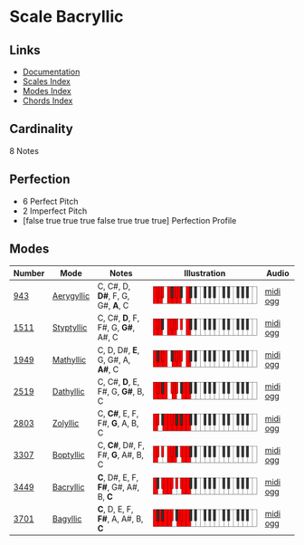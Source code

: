 # Scale Bacryllic

## Links

- [Documentation](index.md)
- [Scales Index](Scales.md)
- [Modes Index](Modes.md)
- [Chords Index](Chords.md)

## Cardinality

8 Notes

## Perfection

- 6 Perfect Pitch
- 2 Imperfect Pitch
- [false true true true false true true true] Perfection Profile

## Modes

| Number | Mode | Notes | Illustration | Audio |
|--------|------|-------|--------------|-------|
| [943](https://ianring.com/musictheory/scales/943) | [Aerygyllic](ModeAerygyllic.md) | C, C#, D, **D#**, F, G, G#, **A**, C | ![CNaturalAerygyllic](ModeCNaturalAerygyllic.png) | [midi](ModeCNaturalAerygyllic.mid) [ogg](ModeCNaturalAerygyllic.ogg) | 
| [1511](https://ianring.com/musictheory/scales/1511) | [Styptyllic](ModeStyptyllic.md) | C, C#, **D**, F, F#, G, **G#**, A#, C | ![CNaturalStyptyllic](ModeCNaturalStyptyllic.png) | [midi](ModeCNaturalStyptyllic.mid) [ogg](ModeCNaturalStyptyllic.ogg) | 
| [1949](https://ianring.com/musictheory/scales/1949) | [Mathyllic](ModeMathyllic.md) | C, D, D#, **E**, G, G#, A, **A#**, C | ![CNaturalMathyllic](ModeCNaturalMathyllic.png) | [midi](ModeCNaturalMathyllic.mid) [ogg](ModeCNaturalMathyllic.ogg) | 
| [2519](https://ianring.com/musictheory/scales/2519) | [Dathyllic](ModeDathyllic.md) | C, C#, **D**, E, F#, G, **G#**, B, C | ![CNaturalDathyllic](ModeCNaturalDathyllic.png) | [midi](ModeCNaturalDathyllic.mid) [ogg](ModeCNaturalDathyllic.ogg) | 
| [2803](https://ianring.com/musictheory/scales/2803) | [Zolyllic](ModeZolyllic.md) | C, **C#**, E, F, F#, **G**, A, B, C | ![CNaturalZolyllic](ModeCNaturalZolyllic.png) | [midi](ModeCNaturalZolyllic.mid) [ogg](ModeCNaturalZolyllic.ogg) | 
| [3307](https://ianring.com/musictheory/scales/3307) | [Boptyllic](ModeBoptyllic.md) | C, **C#**, D#, F, F#, **G**, A#, B, C | ![CNaturalBoptyllic](ModeCNaturalBoptyllic.png) | [midi](ModeCNaturalBoptyllic.mid) [ogg](ModeCNaturalBoptyllic.ogg) | 
| [3449](https://ianring.com/musictheory/scales/3449) | [Bacryllic](ModeBacryllic.md) | **C**, D#, E, F, **F#**, G#, A#, B, **C** | ![CNaturalBacryllic](ModeCNaturalBacryllic.png) | [midi](ModeCNaturalBacryllic.mid) [ogg](ModeCNaturalBacryllic.ogg) | 
| [3701](https://ianring.com/musictheory/scales/3701) | [Bagyllic](ModeBagyllic.md) | **C**, D, E, F, **F#**, A, A#, B, **C** | ![CNaturalBagyllic](ModeCNaturalBagyllic.png) | [midi](ModeCNaturalBagyllic.mid) [ogg](ModeCNaturalBagyllic.ogg) | 
